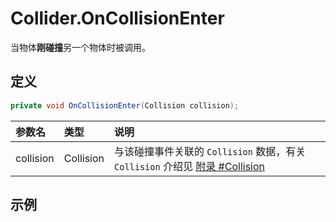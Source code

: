 # Collider.OnCollisionEnter

当物体**刚碰撞**另一个物体时被调用。

## 定义

```csharp
private void OnCollisionEnter(Collision collision);
```

| 参数名       | 类型        | 说明                                                                                   |
|:--------- |:--------- |:------------------------------------------------------------------------------------ |
| collision | Collision | 与该碰撞事件关联的 `Collision` 数据，有关 `Collision` 介绍见 [附录 #Collision](./appendix.md#collision) |

## 示例
